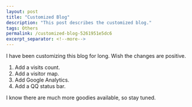 ```yaml
---
layout: post
title: "Customized Blog"
description: "This post describes the customized blog."
tags: Others
permalink: /customized-blog-5261951e5dc6
excerpt_separator: <!--more-->
---
```

I have been customizing this blog for long. Wish the changes are positive.

1. Add a visits count.
1. Add a visitor map.
1. Add Google Analytics.
1. Add a QQ status bar.

I know there are much more goodies available, so stay tuned.
<!--more-->
